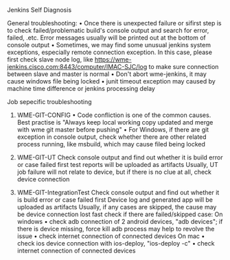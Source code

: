 Jenkins Self Diagnosis

General troubleshooting:
•	Once there is unexpected failure or sifirst step is to check failed/problematic build's console output and search for error, failed, .etc. Error messages usually will be printed out at the bottom of console output
•	Sometimes, we may find some unusual jenkins system exceptions, especially remote connection exception. In this case, please first check slave node log, like https://wme-jenkins.cisco.com:8443/computer/IMAC-SJC/log to make sure connection between slave and master is normal
•	Don't abort wme-jenkins, it may cause windows file being locked 
•	junit timeout exception may caused by machine time difference or jenkins processing delay


Job sepecific troubleshooting
1.	WME-GIT-CONFIG
•	Code confliction is one of the common causes. Best practise is "Always keep local working copy updated and merge with wme git master before pushing"
•	For Windows, if there are git exception in console output, check whether there are other related process running, like msbuild, which may cause filed being locked

2. WME-GIT-UT
Check console output and find out whether it is build error or case failed first
test reports will be uploaded as artifacts
Usually, UT job failure will not relate to device, but if there is no clue at all, check device connection

3. WME-GIT-IntegrationTest
Check console output and find out whether it is build error or case failed first
Device log and generated app will be uploaded as artifacts
Usually, if any cases are skipped, the cause may be device connection lost
fast check if there are failed/skipped case:
On windows
 •	check adb connection of 2 android devices, "adb devices"; if there is device missing, force kill adb process may help to revolve the issue
 •	check internet connection of connected devices
On mac
 •	check ios device connection with ios-deploy, "ios-deploy -c"
 •	check internet connection of connected devices